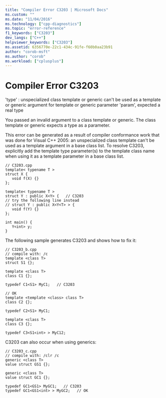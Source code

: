 ```yaml
---
title: "Compiler Error C3203 | Microsoft Docs"
ms.custom: ""
ms.date: "11/04/2016"
ms.technology: ["cpp-diagnostics"]
ms.topic: "error-reference"
f1_keywords: ["C3203"]
dev_langs: ["C++"]
helpviewer_keywords: ["C3203"]
ms.assetid: 6356770e-22c1-434c-91fe-f60b0aa23b91
author: "corob-msft"
ms.author: "corob"
ms.workload: ["cplusplus"]
---
```

# Compiler Error C3203
'type' : unspecialized class template or generic can't be used as a template or generic argument for template or generic parameter 'param', expected a real type  
  
 You passed an invalid argument to a class template or generic. The class template or generic expects a type as a parameter.  
  
 This error can be generated as a result of compiler conformance work that was done for Visual C++ 2005: an unspecialized class template can't be used as a template argument in a base class list. To resolve C3203, explicitly add the template type parameter(s) to the template class name when using it as a template parameter in a base class list.  
  
```  
// C3203.cpp  
template< typename T >  
struct X {  
   void f(X) {}  
};  
  
template< typename T >  
struct Y : public X<Y> {   // C3203  
// try the following line instead  
// struct Y : public X<Y<T> > {  
   void f(Y) {}  
};  
  
int main() {  
   Y<int> y;  
}  
```  
  
 The following sample generates C3203 and shows how to fix it:  
  
```  
// C3203_b.cpp  
// compile with: /c  
template <class T>  
struct S1 {};  
  
template <class T>  
class C1 {};  
  
typedef C1<S1> MyC1;   // C3203  
  
// OK  
template <template <class> class T>  
class C2 {};  
  
typedef C2<S1> MyC1;  
  
template <class T>  
class C3 {};  
  
typedef C3<S1<int> > MyC12;  
```  
  
 C3203 can also occur when using generics:  
  
```  
// C3203_c.cpp  
// compile with: /clr /c  
generic <class T>  
value struct GS1 {};  
  
generic <class T>  
value struct GC1 {};  
  
typedef GC1<GS1> MyGC1;   // C3203  
typedef GC1<GS1<int> > MyGC2;   // OK  
```